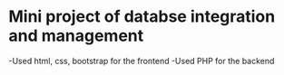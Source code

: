 # Mini project of databse integration and management

-Used html, css, bootstrap for the frontend
-Used PHP for the backend


    
